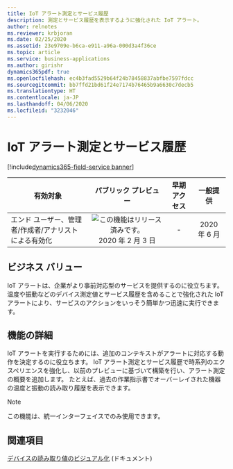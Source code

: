 ```yaml
---
title: IoT アラート測定とサービス履歴
description: 測定とサービス履歴を表示するように強化された IoT アラート。
author: relnotes
ms.reviewer: krbjoran
ms.date: 02/25/2020
ms.assetid: 23e9709e-b6ca-e911-a96a-000d3a4f36ce
ms.topic: article
ms.service: business-applications
ms.author: girishr
dynamics365pdf: true
ms.openlocfilehash: ec4b3fad5529b64f24b78458837abfbe7597fdcc
ms.sourcegitcommit: bb7ffd21bd61f24e7174b76465b9a6630c7decb5
ms.translationtype: HT
ms.contentlocale: ja-JP
ms.lasthandoff: 04/06/2020
ms.locfileid: "3232046"
---
```

# <a name="iot-alert-measures-and-service-history"></a>IoT アラート測定とサービス履歴
[!include[dynamics365-field-service banner](../includes/dynamics365-field-service.md)]

| 有効対象    |  パブリック プレビュー | 早期アクセス | 一般提供 | 
| ---------- | :----------: |:----------: |:----------: |
|エンド ユーザー、管理者/作成者/アナリストによる有効化|![この機能はリリース済みです。](/dynamics365-release-plan/media/green-checkmark.png "この機能はリリース済みです。") 2020 年 2 月 3 日|-| 2020 年 6 月|


## <a name="business-value"></a>ビジネス バリュー
<!-- bv start -->
IoT アラートは、企業がより事前対応型のサービスを提供するのに役立ちます。 温度や振動などのデバイス測定値とサービス履歴を含めることで強化された IoT アラートにより、サービスのアクションをいっそう簡単かつ迅速に実行できます。
<!-- bv end -->



## <a name="feature-details"></a>機能の詳細
<!--feature detail start -->
IoT アラートを実行するためには、追加のコンテキストがアラートに対応する動作を決定するのに役立ちます。 IoT アラート測定とサービス履歴で時系列のエクスペリエンスを強化し、以前のプレビューに基づいて構築を行い、アラート測定の概要を追加します。 たとえば、過去の作業指示書でオーバーレイされた機器の温度と振動の読み取り履歴を表示できます。
<!--feature detail end -->


> [!NOTE]
> この機能は、統一インターフェイスでのみ使用できます。







## <a name="see-also"></a>関連項目


<!--docs start-->
[デバイスの読み取り値のビジュアル化](https://docs.microsoft.com/dynamics365/field-service/cfs-visualizations-iot-hub) (ドキュメント)
<!--docs end-->

